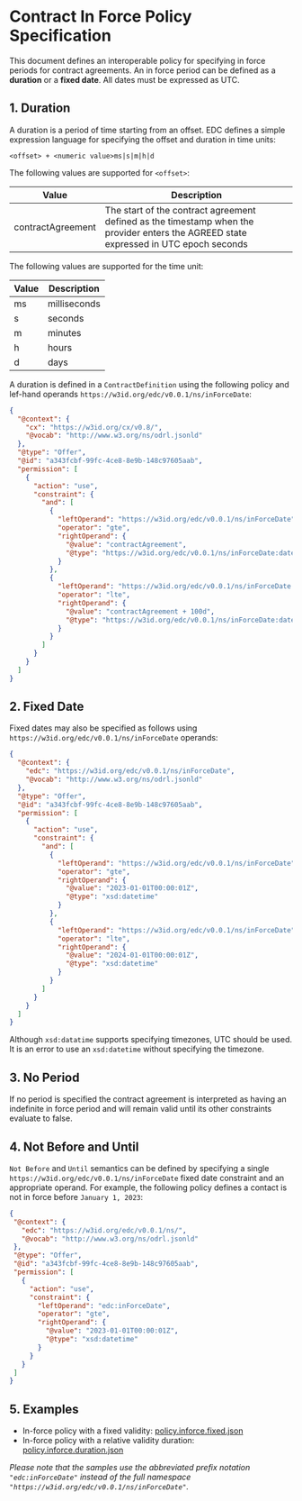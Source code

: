 # Contract In Force Policy Specification

This document defines an interoperable policy for specifying in force periods for contract agreements. An in force
period can be defined as a __duration__ or a __fixed date__.
All dates must be expressed as UTC.

## 1. Duration

A duration is a period of time starting from an offset. EDC defines a simple expression language for specifying the
offset and duration in time units:

```<offset> + <numeric value>ms|s|m|h|d```

The following values are supported for `<offset>`:

| Value             | Description                                                                                                                           |
|-------------------|---------------------------------------------------------------------------------------------------------------------------------------|
| contractAgreement | The start of the contract agreement defined as the timestamp when the provider enters the AGREED state expressed in UTC epoch seconds |

The following values are supported for the time unit:

| Value | Description  |
|-------|--------------|
| ms    | milliseconds |
| s     | seconds      |
| m     | minutes      |
| h     | hours        |
| d     | days         |

A duration is defined in a `ContractDefinition` using the following policy and lef-hand
operands `https://w3id.org/edc/v0.0.1/ns/inForceDate`:

```json
{
  "@context": {
    "cx": "https://w3id.org/cx/v0.8/",
    "@vocab": "http://www.w3.org/ns/odrl.jsonld"
  },
  "@type": "Offer",
  "@id": "a343fcbf-99fc-4ce8-8e9b-148c97605aab",
  "permission": [
    {
      "action": "use",
      "constraint": {
        "and": [
          {
            "leftOperand": "https://w3id.org/edc/v0.0.1/ns/inForceDate",
            "operator": "gte",
            "rightOperand": {
              "@value": "contractAgreement",
              "@type": "https://w3id.org/edc/v0.0.1/ns/inForceDate:dateExpression"
            }
          },
          {
            "leftOperand": "https://w3id.org/edc/v0.0.1/ns/inForceDate:inForceDate",
            "operator": "lte",
            "rightOperand": {
              "@value": "contractAgreement + 100d",
              "@type": "https://w3id.org/edc/v0.0.1/ns/inForceDate:dateExpression"
            }
          }
        ]
      }
    }
  ]
}
```

## 2. Fixed Date

Fixed dates may also be specified as follows using `https://w3id.org/edc/v0.0.1/ns/inForceDate` operands:

```json
{
  "@context": {
    "edc": "https://w3id.org/edc/v0.0.1/ns/inForceDate",
    "@vocab": "http://www.w3.org/ns/odrl.jsonld"
  },
  "@type": "Offer",
  "@id": "a343fcbf-99fc-4ce8-8e9b-148c97605aab",
  "permission": [
    {
      "action": "use",
      "constraint": {
        "and": [
          {
            "leftOperand": "https://w3id.org/edc/v0.0.1/ns/inForceDate",
            "operator": "gte",
            "rightOperand": {
              "@value": "2023-01-01T00:00:01Z",
              "@type": "xsd:datetime"
            }
          },
          {
            "leftOperand": "https://w3id.org/edc/v0.0.1/ns/inForceDate",
            "operator": "lte",
            "rightOperand": {
              "@value": "2024-01-01T00:00:01Z",
              "@type": "xsd:datetime"
            }
          }
        ]
      }
    }
  ]
}
```

Although `xsd:datatime` supports specifying timezones, UTC should be used. It is an error to use an `xsd:datetime`
without specifying the timezone.

## 3. No Period

If no period is specified the contract agreement is interpreted as having an indefinite in force period and will remain
valid until its other constraints evaluate to false.

## 4. Not Before and Until

`Not Before` and `Until` semantics can be defined by specifying a single `https://w3id.org/edc/v0.0.1/ns/inForceDate`
fixed date constraint and an
appropriate operand. For example, the following policy
defines a contact is not in force before `January 1, 2023`:

 ```json
{
  "@context": {
    "edc": "https://w3id.org/edc/v0.0.1/ns/",
    "@vocab": "http://www.w3.org/ns/odrl.jsonld"
  },
  "@type": "Offer",
  "@id": "a343fcbf-99fc-4ce8-8e9b-148c97605aab",
  "permission": [
    {
      "action": "use",
      "constraint": {
        "leftOperand": "edc:inForceDate",
        "operator": "gte",
        "rightOperand": {
          "@value": "2023-01-01T00:00:01Z",
          "@type": "xsd:datetime"
        }
      }
    }
  ]
}
```

## 5. Examples

- In-force policy with a fixed validity: [policy.inforce.fixed.json](./policy.inforce.fixed.json)
- In-force policy with a relative validity duration: [policy.inforce.duration.json](./policy.inforce.duration.json)

_Please note that the samples use the abbreviated prefix notation `"edc:inForceDate"` instead of the full
namespace `"https://w3id.org/edc/v0.0.1/ns/inForceDate"`._